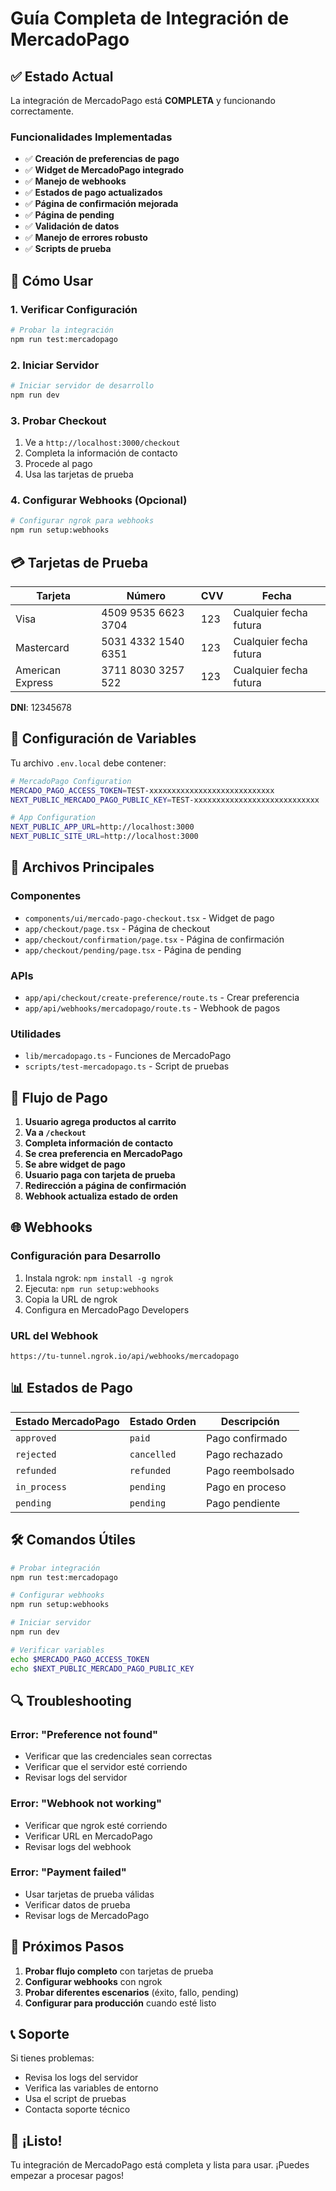 # Guía Completa de Integración de MercadoPago

## ✅ Estado Actual

La integración de MercadoPago está **COMPLETA** y funcionando correctamente.

### Funcionalidades Implementadas

- ✅ **Creación de preferencias de pago**
- ✅ **Widget de MercadoPago integrado**
- ✅ **Manejo de webhooks**
- ✅ **Estados de pago actualizados**
- ✅ **Página de confirmación mejorada**
- ✅ **Página de pending**
- ✅ **Validación de datos**
- ✅ **Manejo de errores robusto**
- ✅ **Scripts de prueba**

## 🚀 Cómo Usar

### 1. Verificar Configuración

```bash
# Probar la integración
npm run test:mercadopago
```

### 2. Iniciar Servidor

```bash
# Iniciar servidor de desarrollo
npm run dev
```

### 3. Probar Checkout

1. Ve a `http://localhost:3000/checkout`
2. Completa la información de contacto
3. Procede al pago
4. Usa las tarjetas de prueba

### 4. Configurar Webhooks (Opcional)

```bash
# Configurar ngrok para webhooks
npm run setup:webhooks
```

## 💳 Tarjetas de Prueba

| Tarjeta | Número | CVV | Fecha |
|---------|--------|-----|-------|
| Visa | 4509 9535 6623 3704 | 123 | Cualquier fecha futura |
| Mastercard | 5031 4332 1540 6351 | 123 | Cualquier fecha futura |
| American Express | 3711 8030 3257 522 | 123 | Cualquier fecha futura |

**DNI**: 12345678

## 🔧 Configuración de Variables

Tu archivo `.env.local` debe contener:

```bash
# MercadoPago Configuration
MERCADO_PAGO_ACCESS_TOKEN=TEST-xxxxxxxxxxxxxxxxxxxxxxxxxxxx
NEXT_PUBLIC_MERCADO_PAGO_PUBLIC_KEY=TEST-xxxxxxxxxxxxxxxxxxxxxxxxxxxx

# App Configuration
NEXT_PUBLIC_APP_URL=http://localhost:3000
NEXT_PUBLIC_SITE_URL=http://localhost:3000
```

## 📁 Archivos Principales

### Componentes
- `components/ui/mercado-pago-checkout.tsx` - Widget de pago
- `app/checkout/page.tsx` - Página de checkout
- `app/checkout/confirmation/page.tsx` - Página de confirmación
- `app/checkout/pending/page.tsx` - Página de pending

### APIs
- `app/api/checkout/create-preference/route.ts` - Crear preferencia
- `app/api/webhooks/mercadopago/route.ts` - Webhook de pagos

### Utilidades
- `lib/mercadopago.ts` - Funciones de MercadoPago
- `scripts/test-mercadopago.ts` - Script de pruebas

## 🔄 Flujo de Pago

1. **Usuario agrega productos al carrito**
2. **Va a `/checkout`**
3. **Completa información de contacto**
4. **Se crea preferencia en MercadoPago**
5. **Se abre widget de pago**
6. **Usuario paga con tarjeta de prueba**
7. **Redirección a página de confirmación**
8. **Webhook actualiza estado de orden**

## 🌐 Webhooks

### Configuración para Desarrollo

1. Instala ngrok: `npm install -g ngrok`
2. Ejecuta: `npm run setup:webhooks`
3. Copia la URL de ngrok
4. Configura en MercadoPago Developers

### URL del Webhook
```
https://tu-tunnel.ngrok.io/api/webhooks/mercadopago
```

## 📊 Estados de Pago

| Estado MercadoPago | Estado Orden | Descripción |
|-------------------|--------------|-------------|
| `approved` | `paid` | Pago confirmado |
| `rejected` | `cancelled` | Pago rechazado |
| `refunded` | `refunded` | Pago reembolsado |
| `in_process` | `pending` | Pago en proceso |
| `pending` | `pending` | Pago pendiente |

## 🛠️ Comandos Útiles

```bash
# Probar integración
npm run test:mercadopago

# Configurar webhooks
npm run setup:webhooks

# Iniciar servidor
npm run dev

# Verificar variables
echo $MERCADO_PAGO_ACCESS_TOKEN
echo $NEXT_PUBLIC_MERCADO_PAGO_PUBLIC_KEY
```

## 🔍 Troubleshooting

### Error: "Preference not found"
- Verificar que las credenciales sean correctas
- Verificar que el servidor esté corriendo
- Revisar logs del servidor

### Error: "Webhook not working"
- Verificar que ngrok esté corriendo
- Verificar URL en MercadoPago
- Revisar logs del webhook

### Error: "Payment failed"
- Usar tarjetas de prueba válidas
- Verificar datos de prueba
- Revisar logs de MercadoPago

## 🎯 Próximos Pasos

1. **Probar flujo completo** con tarjetas de prueba
2. **Configurar webhooks** con ngrok
3. **Probar diferentes escenarios** (éxito, fallo, pending)
4. **Configurar para producción** cuando esté listo

## 📞 Soporte

Si tienes problemas:
- Revisa los logs del servidor
- Verifica las variables de entorno
- Usa el script de pruebas
- Contacta soporte técnico

## 🎉 ¡Listo!

Tu integración de MercadoPago está completa y lista para usar. ¡Puedes empezar a procesar pagos! 